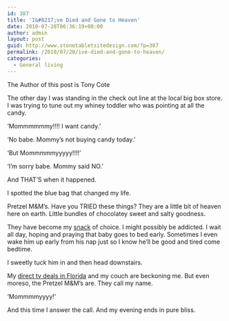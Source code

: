 ```yaml
---
id: 387
title: 'I&#8217;ve Died and Gone to Heaven'
date: 2010-07-28T06:36:19+00:00
author: admin
layout: post
guid: http://www.stonetabletsitedesign.com/?p=387
permalink: /2010/07/28/ive-died-and-gone-to-heaven/
categories:
  - General living
---
```

The Author of this post is Tony Cote

The other day I was standing in the check out line at the local big box store. I was trying to tune out my whiney toddler who was pointing at all the candy.

&#8216;Mommmmmmy!!!! I want candy.&#8217;

&#8216;No babe. Mommy&#8217;s not buying candy today.&#8217;

&#8216;But Mommmmmyyyyy!!!!&#8217;

&#8216;I&#8217;m sorry babe. Mommy said NO.&#8217;

And THAT&#8217;S when it happened.

I spotted the blue bag that changed my life.

Pretzel M&M&#8217;s. Have you TRIED these things? They are a little bit of heaven here on earth. Little bundles of chocolatey sweet and salty goodness.

They have become my [snack](http://www.viruz.com/ "snack site") of choice. I might possibly be addicted. I wait all day, hoping and praying that baby goes to bed early. Sometimes I even wake him up early from his nap just so I know he&#8217;ll be good and tired come bedtime.

I sweetly tuck him in and then head downstairs.

My [direct tv deals in Florida](http://www.expertsatellite.com/direct-tv/direct-tv-satellite-dish-florida.html "Click here for direct tv deals in Florida site") and my couch are beckoning me. But even moreso, the Pretzel M&M&#8217;s are. They call my name.

&#8216;Mommmmyyyy!&#8217;

And this time I answer the call. And my evening ends in pure bliss.